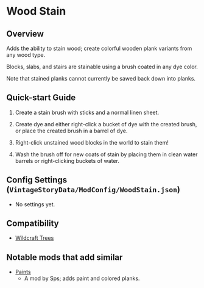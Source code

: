 Wood Stain
=================

Overview
--------

Adds the ability to stain wood; create colorful wooden plank variants from any wood type.

Blocks, slabs, and stairs are stainable using a brush coated in any dye color.

Note that stained planks cannot currently be sawed back down into planks.


Quick-start Guide
--------

1. Create a stain brush with sticks and a normal linen sheet.

2. Create dye and either right-click a bucket of dye with the created brush, or place the created brush in a barrel of dye.

3. Right-click unstained wood blocks in the world to stain them!

4. Wash the brush off for new coats of stain by placing them in clean water barrels or right-clicking buckets of water.


Config Settings (`VintageStoryData/ModConfig/WoodStain.json`)
--------

 - No settings yet.


Compatibility
--------

 - [Wildcraft Trees](https://mods.vintagestory.at/wildcrafttrees)


Notable mods that add similar
--------

 - [Paints](https://mods.vintagestory.at/show/mod/522)
    - A mod by Sps; adds paint and colored planks.
